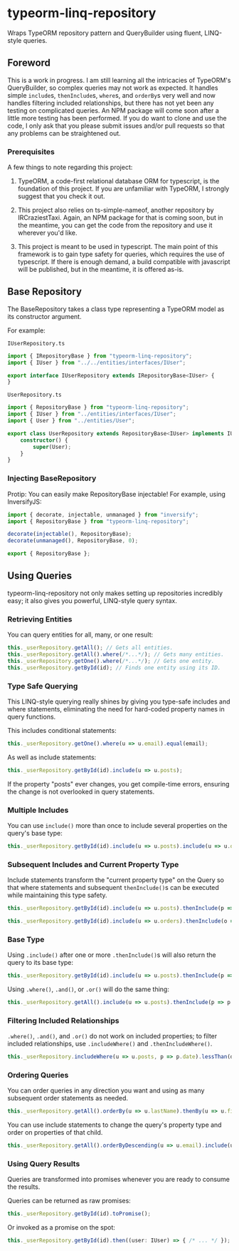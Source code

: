 # typeorm-linq-repository
Wraps TypeORM repository pattern and QueryBuilder using fluent, LINQ-style queries.

## Foreword

This is a work in progress. I am still learning all the intricacies of TypeORM's QueryBuilder, so complex queries may not work as expected. It handles simple `include`s, `thenInclude`s, `where`s, and `orderBy`s very well and now handles filtering included relationships, but there has not yet been any testing on complicated queries. An NPM package will come soon after a little more testing has been performed. If you do want to clone and use the code, I only ask that you please submit issues and/or pull requests so that any problems can be straightened out.

### Prerequisites

A few things to note regarding this project:

1. TypeORM, a code-first relational database ORM for typescript, is the foundation of this project. If you are unfamiliar with TypeORM, I strongly suggest that you check it out.

2. This project also relies on ts-simple-nameof, another repository by IRCraziestTaxi. Again, an NPM package for that is coming soon, but in the meantime, you can get the code from the repository and use it wherever you'd like.

3. This project is meant to be used in typescript. The main point of this framework is to gain type safety for queries, which requires the use of typescript. If there is enough demand, a build compatible with javascript will be published, but in the meantime, it is offered as-is.

## Base Repository
The BaseRepository takes a class type representing a TypeORM model as its constructor argument.

For example:

`IUserRepository.ts`
```typescript
import { IRepositoryBase } from "typeorm-linq-repository";
import { IUser } from "../../entities/interfaces/IUser";

export interface IUserRepository extends IRepositoryBase<IUser> {
}
```

`UserRepository.ts`
```typescript
import { RepositoryBase } from "typeorm-linq-repository";
import { IUser } from "../entities/interfaces/IUser";
import { User } from "../entities/User";

export class UserRepository extends RepositoryBase<IUser> implements IUserRepository {
    constructor() {
        super(User);
    }
}
```

### Injecting BaseRepository
Protip: You can easily make RepositoryBase injectable! For example, using InversifyJS:

```typescript
import { decorate, injectable, unmanaged } from "inversify";
import { RepositoryBase } from "typeorm-linq-repository";

decorate(injectable(), RepositoryBase);
decorate(unmanaged(), RepositoryBase, 0);

export { RepositoryBase };
```

## Using Queries
typeorm-linq-repository not only makes setting up repositories incredibly easy; it also gives you powerful, LINQ-style query syntax.

### Retrieving Entities
You can query entities for all, many, or one result:

```typescript
this._userRepository.getAll(); // Gets all entities.
this._userRepository.getAll().where(/*...*/); // Gets many entities.
this._userRepository.getOne().where(/*...*/); // Gets one entity.
this._userRepository.getById(id); // Finds one entity using its ID.
```

### Type Safe Querying
This LINQ-style querying really shines by giving you type-safe includes and where statements, eliminating the need for hard-coded property names in query functions.

This includes conditional statements:

```typescript
this._userRepository.getOne().where(u => u.email).equal(email);
```

As well as include statements:

```typescript
this._userRepository.getById(id).include(u => u.posts);
```

If the property "posts" ever changes, you get compile-time errors, ensuring the change is not overlooked in query statements.

### Multiple Includes

You can use `include()` more than once to include several properties on the query's base type:

```typescript
this._userRepository.getById(id).include(u => u.posts).include(u => u.orders);
```

### Subsequent Includes and Current Property Type
Include statements transform the "current property type" on the Query so that where statements and subsequent `thenInclude()`s can be executed while maintaining this type safety.

```typescript
this._userRepository.getById(id).include(u => u.posts).thenInclude(p => p.comments);
```

```typescript
this._userRepository.getById(id).include(u => u.orders).thenInclude(o => o.items).thenInclude(i => i.UPC);
```

### Base Type
Using `.include()` after one or more `.thenInclude()`s will also return the query to its base type:

```typescript
this._userRepository.getById(id).include(u => u.posts).thenInclude(p => p.comments).include(u => u.orders).thenInclude(o => o.items);
```

Using `.where()`, `.and()`, or `.or()` will do the same thing:

```typescript
this._userRepository.getAll().include(u => u.posts).thenInclude(p => p.comments).where(u => u.email).equal(email);
```

### Filtering Included Relationships

`.where()`, `.and()`, and `.or()` do not work on included properties; to filter included relationships, use `.includeWhere()` and `.thenIncludeWhere()`.

```typescript
this._userRepository.includeWhere(u => u.posts, p => p.date).lessThan(date).thenIncludeWhere(p => p.comments, c => c.date).greaterThan(otherDate);
```

### Ordering Queries
You can order queries in any direction you want and using as many subsequent order statements as needed.

```typescript
this._userRepository.getAll().orderBy(u => u.lastName).thenBy(u => u.firstName);
```

You can use include statements to change the query's property type and order on properties of that child.

```typescript
this._userRepository.getAll().orderByDescending(u => u.email).include(u => u.posts).thenByDescending(p => p.date);
```

### Using Query Results
Queries are transformed into promises whenever you are ready to consume the results.

Queries can be returned as raw promises:

```typescript
this._userRepository.getById(id).toPromise();
```

Or invoked as a promise on the spot:

```typescript
this._userRepository.getById(id).then((user: IUser) => { /* ... */ });
```